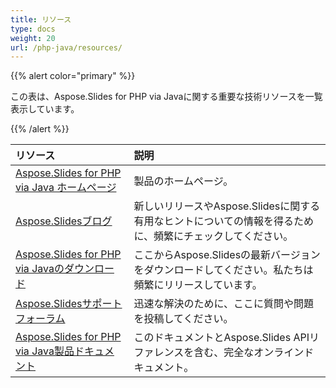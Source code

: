 ```yaml
---
title: リソース
type: docs
weight: 20
url: /php-java/resources/
---
```


{{% alert color="primary" %}} 

この表は、Aspose.Slides for PHP via Javaに関する重要な技術リソースを一覧表示しています。

{{% /alert %}} 

|**リソース**|**説明**|
| :- | :- |
|[Aspose.Slides for PHP via Java ホームページ](https://products.aspose.com/slides/php-java/)|製品のホームページ。|
|[Aspose.Slidesブログ](https://blog.aspose.com/category/slides/)|新しいリリースやAspose.Slidesに関する有用なヒントについての情報を得るために、頻繁にチェックしてください。|
|[Aspose.Slides for PHP via Javaのダウンロード](https://releases.aspose.com/php-java/repo/com/aspose/aspose-slides/)|ここからAspose.Slidesの最新バージョンをダウンロードしてください。私たちは頻繁にリリースしています。|
|[Aspose.Slidesサポートフォーラム](https://forum.aspose.com/c/slides/11)|迅速な解決のために、ここに質問や問題を投稿してください。|
|[Aspose.Slides for PHP via Java製品ドキュメント](/slides/php-java/)|このドキュメントとAspose.Slides APIリファレンスを含む、完全なオンラインドキュメント。|